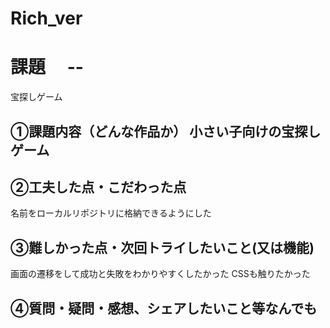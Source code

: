 # Rich_ver
# 課題　 --
宝探しゲーム
## ①課題内容（どんな作品か） 小さい子向けの宝探しゲーム
 
## ②工夫した点・こだわった点
名前をローカルリポジトリに格納できるようにした
## ③難しかった点・次回トライしたいこと(又は機能)
画面の遷移をして成功と失敗をわかりやすくしたかった
CSSも触りたかった

## ④質問・疑問・感想、シェアしたいこと等なんでも
